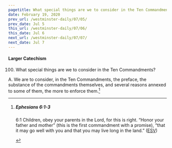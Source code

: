 ```yaml
---
pagetitle: What special things are we to consider in the Ten Commandments?
date: February 19, 2020
prev_url: /westminster-daily/07/05/
prev_date: Jul 5
this_url: /westminster-daily/07/06/
this_date: Jul 6
next_url: /westminster-daily/07/07/
next_date: Jul 7
---
```


#### Larger Catechism

100. What special things are we to consider in the Ten Commandments?

A. We are to consider, in the Ten Commandments, the preface, the substance of the commandments themselves, and several reasons annexed to some of them, the more to enforce them.[^fnref:wlc1]


[^fnref:wlc1]: <div class="esv"><h5>Ephesians 6:1-3</h5> <div class="esv-text"> <p id="p49006001.04-1"><span class="chapter-num" id="v49006001-1">6:1&nbsp;</span>Children, obey your parents in the Lord, for this is right. &#8220;Honor your father and mother&#8221; (this is the first commandment with a promise), &#8220;that it may go well with you and that you may live long in the land.&#8221;  (<a href="http://www.esv.org" class="copyright">ESV</a>)</p> </div> </div>

